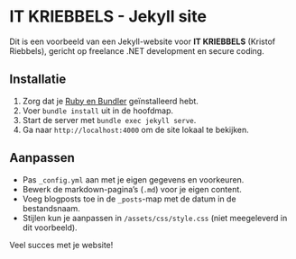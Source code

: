 # IT KRIEBBELS - Jekyll site

Dit is een voorbeeld van een Jekyll-website voor **IT KRIEBBELS** (Kristof Riebbels), gericht op freelance .NET development en secure coding.

## Installatie

1. Zorg dat je [Ruby en Bundler](https://jekyllrb.com/docs/installation/) geïnstalleerd hebt.
2. Voer `bundle install` uit in de hoofdmap.
3. Start de server met `bundle exec jekyll serve`.
4. Ga naar `http://localhost:4000` om de site lokaal te bekijken.

## Aanpassen

- Pas `_config.yml` aan met je eigen gegevens en voorkeuren.
- Bewerk de markdown-pagina’s (`.md`) voor je eigen content.
- Voeg blogposts toe in de `_posts`-map met de datum in de bestandsnaam.
- Stijlen kun je aanpassen in `/assets/css/style.css` (niet meegeleverd in dit voorbeeld).

Veel succes met je website!
